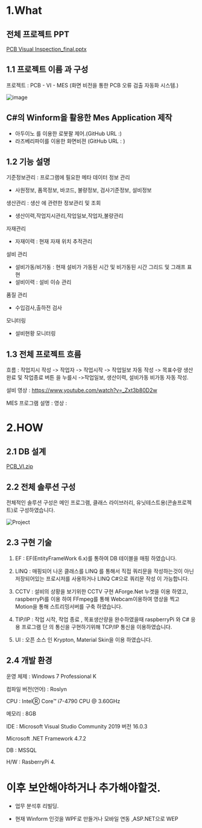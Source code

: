 1.What
==
전체 프로젝트 PPT
--
[PCB Visual Inspection_final.pptx](https://github.com/blackzero23/PCB-VI-MES-/files/3586225/PCB.Visual.Inspection_final.pptx)

1.1 프로젝트 이름 과 구성
--
 프로젝트 : PCB - VI - MES  (화면 비전을 통한 PCB 오류 검출 자동화 시스템.)

 ![image](https://user-images.githubusercontent.com/49605999/64469829-f26a2e80-d173-11e9-9f5a-0cbdfa619d4d.png)
 
 C#의 Winform을 활용한 Mes Application 제작 
----
- 아두이노 를 이용한 로봇팔 제어.(GitHub URL :)  
- 라즈베리파이를 이용한 화면비젼 (GitHub URL : )

1.2 기능 설명
--
  기준정보관리 : 프로그램에 필요한 메타 데이터 정보 관리
   - 사원정보, 품목정보, 바코드, 불량정보, 검사기준정보, 설비정보
   
 생산관리 : 생산 에 관련한 정보관리 및 조회
   - 생산이력,작업지시관리,작업일보,작업자,불량관리
   
 자재관리
   - 자재이력 : 현재 자재 위치 추적관리
   
 설비 관리
   - 설비가동/비가동 : 현재 설비가 가동된 시간 및 비가동된 시간 그리드 및 그래프 표현
   - 설비이력 : 설비 이슈 관리
   
 품질 관리
   - 수입검사,출하전 검사
   
 모니터링 
  - 설비현황 모니터링
 
1.3 전체 프로젝트 흐름
--
흐름 : 작업지시 작성 -> 작업자 -> 작업시작 -> 작업일보 자동 작성 -> 목표수량 생산 완료 및 작업종료 버튼 을 누를시
      ->작업일보, 생산이력, 설비가동 비가동 자동 작성.

설비 영상 : https://www.youtube.com/watch?v=_Zxt3b80D2w

MES 프로그램 설명 : 영상 :
 
2.HOW
==

2.1 DB 설계
--
[PCB_VI.zip](https://github.com/blackzero23/PCB-VI-MES-/files/3586229/PCB_VI.zip)


2.2 전체 솔루션 구성
--

전체적인 솔루션 구성은 메인 프로그램, 클래스 라이브러리, 유닛테스트용(콘솔프로젝트)로 구성하였습니다.

![Project](https://user-images.githubusercontent.com/49605999/63368503-06aedd00-c3b9-11e9-97be-03f6ffd12b98.png)


2.3 구현 기술
--
1. EF : EF(EntityFrameWork 6.x)를 통하여 DB 테이블을 매핑 하였습니다.
2. LINQ : 매핑되어 나온 클래스를 LINQ 를 통해서 직접 쿼리문을 작성하는것이 아닌 저장되어있는 프로시저를 사용하거나
          LINQ C#으로 쿼리문 작성 이 가능합니다.
3. CCTV : 설비의 상황을 보기위한 CCTV 구현 AForge.Net 누겟을 이용 하였고, raspberryPi를 이용 하여 FFmpeg를 통해 Webcam이용하여 영상을
          찍고 Motion을 통해 스트리밍서버를 구축 하였습니다.

4. TIP/IP : 작업 시작, 작업 종료 , 목표생산량을 완수하였을때 raspberryPi 와 C# 응용 프로그램 단 의 통신을
           구현하기위해 TCP/IP 통신을 이용하였습니다.

5. UI : 오픈 소스 인 Krypton, Material Skin을 이용 하였습니다. 
 
2.4 개발 환경
--
운영 체제 : Windows 7 Professional K

컴파일 버전(언어) : Roslyn

CPU : IntelⓇ Core™ i7-4790 CPU @ 3.60GHz

메모리 : 8GB

IDE : Microsoft Visual Studio Community 2019 버전 16.0.3

Microsoft .NET Framework 4.7.2

DB : MSSQL

H/W : RasberryPi 4.

이후 보안해야하거나 추가해야할것.
==
 -  업무 분석후 리빌딩.

 - 현재 Winform 인것을 WPF로 만들거나  모바일 연동 ,ASP.NET으로 WEP 

